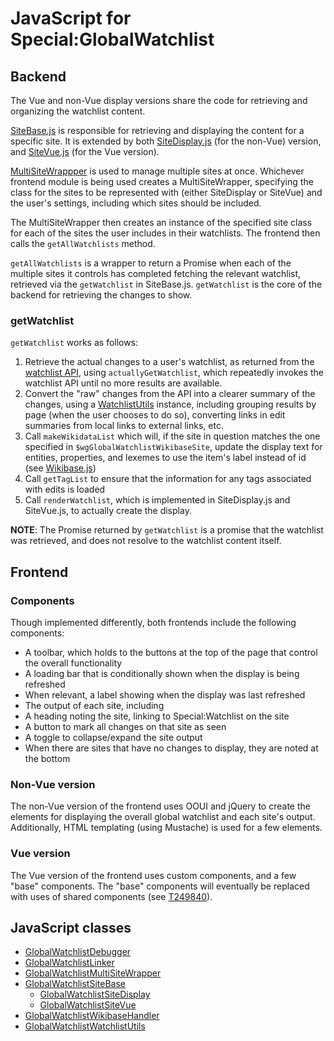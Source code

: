 # JavaScript for Special:GlobalWatchlist

## Backend
The Vue and non-Vue display versions share the code for retrieving and organizing the watchlist content.

[SiteBase.js](./SiteBase.js.html) is responsible for retrieving and displaying the content for a specific site.
It is extended by both [SiteDisplay.js](./SiteDisplay.js.html) (for the non-Vue) version, and [SiteVue.js](./SiteVue.js.html)
(for the Vue version).

[MultiSiteWrappper](./MultiSiteWrapper.js.html) is used to manage multiple sites at once. Whichever frontend
module is being used creates a MultiSiteWrapper, specifying the class for the sites to be represented with
(either SiteDisplay or SiteVue) and the user's settings, including which sites should be included.

The MultiSiteWrapper then creates an instance of the specified site class for each of the sites the user
includes in their watchlists. The frontend then calls the `getAllWatchlists` method.

`getAllWatchlists` is a wrapper to return a Promise when each of the multiple sites it controls has
completed fetching the relevant watchlist, retrieved via the `getWatchlist` in SiteBase.js. `getWatchlist`
is the core of the backend for retrieving the changes to show.

### getWatchlist
`getWatchlist` works as follows:

1. Retrieve the actual changes to a user's watchlist, as returned from the [watchlist API](https://www.mediawiki.org/wiki/API:Watchlist),
using `actuallyGetWatchlist`, which repeatedly invokes the watchlist API until no more results are available.
2. Convert the "raw" changes from the API into a clearer summary of the changes, using a [WatchlistUtils](./ext.globalwatchlist.WatchlistUtils.js.html) instance,
including grouping results by page (when the user chooses to do so), converting links in edit summaries from local links to external links, etc.
3. Call `makeWikidataList` which will, if the site in question matches the one specified in `$wgGlobalWatchlistWikibaseSite`,
update the display text for entities, properties, and lexemes to use the item's label instead of id (see [Wikibase.js](./ext.globalwatchlist.wikibase.js.html))
4. Call `getTagList` to ensure that the information for any tags associated with edits is loaded
5. Call `renderWatchlist`, which is implemented in SiteDisplay.js and SiteVue.js, to actually create
the display.

**NOTE**: The Promise returned by `getWatchlist` is a promise that the watchlist was retrieved,
and does not resolve to the watchlist content itself.

## Frontend

### Components
Though implemented differently, both frontends include the following components:
- A toolbar, which holds to the buttons at the top of the page
that control the overall functionality
- A loading bar that is conditionally shown when the display is being refreshed
- When relevant, a label showing when the display was last refreshed
- The output of each site, including
 - A heading noting the site, linking to Special:Watchlist on the site
 - A button to mark all changes on that site as seen
 - A toggle to collapse/expand the site output
- When there are sites that have no changes to display, they are noted at the bottom

### Non-Vue version
The non-Vue version of the frontend uses OOUI and jQuery to create the elements for displaying the overall
global watchlist and each site's output. Additionally, HTML templating (using Mustache) is used
for a few elements.

### Vue version
The Vue version of the frontend uses custom components, and a few "base" components. The "base" components
will eventually be replaced with uses of shared components (see [T249840](https://phabricator.wikimedia.org/T249840)).

## JavaScript classes

* [GlobalWatchlistDebugger](GlobalWatchlistDebugger.html)
* [GlobalWatchlistLinker](GlobalWatchlistLinker.html)
* [GlobalWatchlistMultiSiteWrapper](GlobalWatchlistMultiSiteWrapper.html)
* [GlobalWatchlistSiteBase](GlobalWatchlistSiteBase.html)
    * [GlobalWatchlistSiteDisplay](GlobalWatchlistSiteDisplay.html)
    * [GlobalWatchlistSiteVue](GlobalWatchlistSiteVue.html)
* [GlobalWatchlistWikibaseHandler](GlobalWatchlistWikibaseHandler.html)
* [GlobalWatchlistWatchlistUtils](GlobalWatchlistWatchlistUtils.html)
